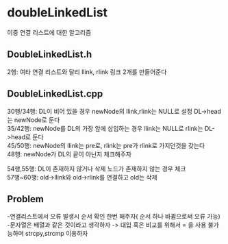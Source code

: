 # doubleLinkedList
이중 연결 리스트에 대한 알고리즘

## DoubleLinkedList.h
2행: 여타 연결 리스트와 달리 llink, rlink 링크 2개를 만들어준다

## DoubleLinkedList.cpp
30행/34행: DL이 비어 있을 경우 newNode의 llink,rlink는 NULL로 설정 DL->head는 newNode로 둔다<br>
35/42행: newNode를 DL의 가장 앞에 삽입하는 경우 llink는 NULL로 rlink는 DL->head로 둔다<br>
45/50행: newNode의 llink는 pre로, rlink는 pre가 rlink로 가지던것을 갖는다<br>
48행: newNode가 DL의 끝이 아닌지 체크해주자<br>

54행,55행: DL이 존재하지 않거나 삭제 노드가 존재하지 않는 경우 체크<br>
57행~60행: old->llink와 old->rlink를 연결하고 old는 삭제<br>

## Problem
-연결리스트에서 오류 발생시 순서 확인 한번 해주자( 순서 하나 바뀜으로써 오류 가능)
-문자열은 배열과 같은 것이라고 생각하자 -> 대입 혹은 비교를 위해서 = 을 사용 불가능하며 strcpy,strcmp 이용하자
